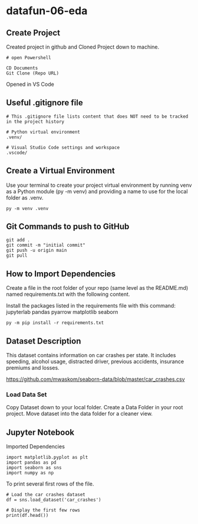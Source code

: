 # datafun-06-eda

## Create Project

Created project in github and Cloned Project down to machine. 

```
# open Powershell

CD Documents 
Git Clone (Repo URL)
```
Opened in VS Code

## Useful .gitignore file 

```
# This .gitignore file lists content that does NOT need to be tracked in the project history

# Python virtual environment
.venv/

# Visual Studio Code settings and workspace
.vscode/
```

## Create a Virtual Environment 

Use your terminal to create your project virtual environment by running venv as a Python module (py -m venv) and providing a name to use for the local folder as .venv. 

```
py -m venv .venv
```

## Git Commands to push to GitHub

```
git add .
git commit -m "initial commit"
git push -u origin main
git pull
```
## How to Import Dependencies

Create a file in the root folder of your repo (same level as the README.md) named requirements.txt with the following content.

Install the packages listed in the requirements file with this command:
jupyterlab
pandas
pyarrow
matplotlib
seaborn

```
py -m pip install -r requirements.txt
```
## Dataset Description

This dataset contains information on car crashes per state. It includes speeding, alcohol usage, distracted driver, previous accidents, insurance premiums and losses.

https://github.com/mwaskom/seaborn-data/blob/master/car_crashes.csv

### Load Data Set

Copy Dataset down to your local folder. Create a Data Folder in your root project. Move dataset into the data folder for a cleaner view. 

## Jupyter Notebook 

Imported Dependencies 
```
import matplotlib.pyplot as plt
import pandas as pd
import seaborn as sns
import numpy as np  
```
To print several first rows of the file. 

```
# Load the car crashes dataset
df = sns.load_dataset('car_crashes')

# Display the first few rows
print(df.head())
```

